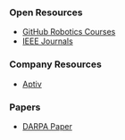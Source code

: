 ### Open Resources
- [GitHub Robotics Courses](https://github.com/mithi/robotics-coursework)
- [IEEE Journals](https://ieeexplore.ieee.org/browse/periodicals/topic?selectedValue=Topic:Transportation)

### Company Resources
- [Aptiv](https://www.aptiv.com/en/insights/adas)

### Papers
- [DARPA Paper](https://onlinelibrary.wiley.com/doi/epdf/10.1002/rob.20255)
